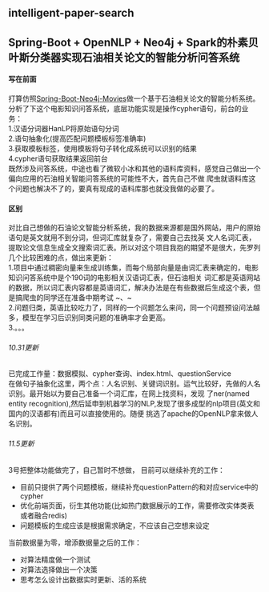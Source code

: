 intelligent-paper-search  
---  
Spring-Boot + OpenNLP + Neo4j + Spark的朴素贝叶斯分类器实现石油相关论文的智能分析问答系统  
---
#### 写在前面  
打算仿照[Spring-Boot-Neo4j-Movies](https://github.com/kobeyk/Spring-Boot-Neo4j-Movies)做一个基于石油相关论文的智能分析系统。
分析了下这个电影知识问答系统，底层功能实现是操作cypher语句，前台的业务：   
1.汉语分词器HanLP将原始语句分词  
2.语句抽象化(提高匹配问题模板标签准确率)  
3.获取模板标签，使用模板将句子转化成系统可以识别的结果   
4.cypher语句获取结果返回前台  
既然涉及问答系统，中途也看了微软小冰和其他的语料库资料，感觉自己做出一个偏向应用的石油相关智能问答系统的可能性不大，首先自己不做
爬虫就语料库这个问题也解决不了的，要真有现成的语料库那也就没我做的必要了。  
#### 区别
对比自己想做的石油论文智能分析系统，我的数据来源都是国外网站，用户的原始语句是英文就用不到分词，但词汇库就复杂了，需要自己去找英
文人名词汇表，提取论文信息生成全文搜索词汇表。所以对这个项目我抱的期望不是很大，先罗列几个比较困难的点，做出来更新：  
1.项目中通过稠密向量来生成训练集，而每个局部向量是由词汇表来确定的，电影知识问答系统中是个190词的电影相关汉语词汇表，但石油相关
词汇都是英语网站的数据，所以词汇表内容都是英语词汇，解决办法是在有些数据后生成这个表，但是搞爬虫的同学还在准备中期考试 ~、~   
2.问题归类，英语比较吃力了，同样的一个问题怎么来问，同一个问题预设问法越多，模型在学习后识别同类问题的准确率才会更高。   
3.。。。

   
###### 10.31更新  
已完成工作量：数据模拟、cypher查询、index.html、questionService   
在做句子抽象化这里，两个点：人名识别、关键词识别。运气比较好，先做的人名识别。最开始以为要自己准备一个词汇库，在网上找资料，发现
了ner(named entity recognition),然后延申到机器学习的NLP,发现了很多成型的nlp项目(英文和国内的汉语都有)而且可以直接使用的。随便
挑选了apache的OpenNLP拿来做人名识别。
 
 
###### 11.5更新 
3号把整体功能做完了，自己暂时不想做，
目前可以继续补充的工作：
* 目前只提供了两个问题模板，继续补充questionPattern的和对应service中的cypher
* 优化前端页面，衍生其他功能(比如热门数据展示的工作，需要修改实体类表或者融合redis)
* 问题模板的生成应该是根据需求确定，不应该自己空想来设定   

当前数据量为零，增添数据量之后的工作：
* 对算法精度做一个测试
* 对算法选择做出一个决策
* 思考怎么设计出数据实时更新、活的系统


